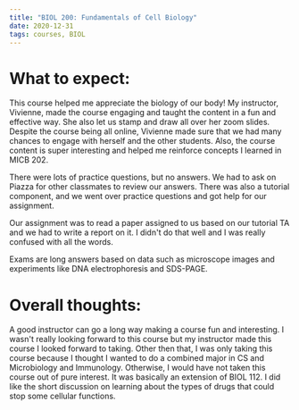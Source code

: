 ```yaml
---
title: "BIOL 200: Fundamentals of Cell Biology"
date: 2020-12-31
tags: courses, BIOL
---
```


# What to expect: 
This course helped me appreciate the biology of our body! My instructor, Vivienne, made the course engaging and taught the content in a fun and effective way. She also let us stamp and draw all over her zoom slides. Despite the course being all online, Vivienne made sure that we had many chances to engage with herself and the other students. Also, the course content is super interesting and helped me reinforce concepts I learned in MICB 202. 

There were lots of practice questions, but no answers. We had to ask on Piazza for other classmates to review our answers. There was also a tutorial component, and we went over practice questions and got help for our assignment. 

Our assignment was to read a paper assigned to us based on our tutorial TA and we had to write a report on it. I didn't do that well and I was really confused with all the words. 

Exams are long answers based on data such as microscope images and experiments like DNA electrophoresis and SDS-PAGE.

# Overall thoughts: 
A good instructor can go a long way making a course fun and interesting. I wasn't really looking forward to this course but my instructor made this course I looked forward to taking. Other then that, I was only taking this course because I thought I wanted to do a combined major in CS and Microbiology and Immunology. Otherwise, I would have not taken this course out of pure interest. It was basically an extension of BIOL 112. I did like the short discussion on learning about the types of drugs that could stop some cellular functions.
